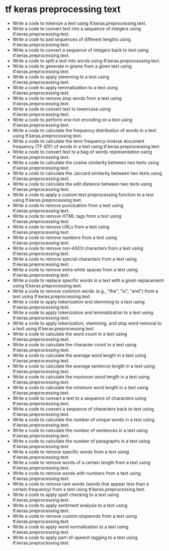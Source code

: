 # tf keras preprocessing text

- Write a code to tokenize a text using tf.keras.preprocessing.text.
- Write a code to convert text into a sequence of integers using tf.keras.preprocessing.text.
- Write a code to pad sequences of different lengths using tf.keras.preprocessing.text.
- Write a code to convert a sequence of integers back to text using tf.keras.preprocessing.text.
- Write a code to split a text into words using tf.keras.preprocessing.text.
- Write a code to generate n-grams from a given text using tf.keras.preprocessing.text.
- Write a code to apply stemming to a text using tf.keras.preprocessing.text.
- Write a code to apply lemmatization to a text using tf.keras.preprocessing.text.
- Write a code to remove stop words from a text using tf.keras.preprocessing.text.
- Write a code to convert text to lowercase using tf.keras.preprocessing.text.
- Write a code to perform one-hot encoding on a text using tf.keras.preprocessing.text.
- Write a code to calculate the frequency distribution of words in a text using tf.keras.preprocessing.text.
- Write a code to calculate the term frequency-inverse document frequency (TF-IDF) of words in a text using tf.keras.preprocessing.text.
- Write a code to convert text to a bag of words representation using tf.keras.preprocessing.text.
- Write a code to calculate the cosine similarity between two texts using tf.keras.preprocessing.text.
- Write a code to calculate the Jaccard similarity between two texts using tf.keras.preprocessing.text.
- Write a code to calculate the edit distance between two texts using tf.keras.preprocessing.text.
- Write a code to apply a custom text preprocessing function to a text using tf.keras.preprocessing.text.
- Write a code to remove punctuation from a text using tf.keras.preprocessing.text.
- Write a code to remove HTML tags from a text using tf.keras.preprocessing.text.
- Write a code to remove URLs from a text using tf.keras.preprocessing.text.
- Write a code to remove numbers from a text using tf.keras.preprocessing.text.
- Write a code to remove non-ASCII characters from a text using tf.keras.preprocessing.text.
- Write a code to remove special characters from a text using tf.keras.preprocessing.text.
- Write a code to remove extra white spaces from a text using tf.keras.preprocessing.text.
- Write a code to replace specific words in a text with a given replacement using tf.keras.preprocessing.text.
- Write a code to remove common words (e.g., "the", "is", "and") from a text using tf.keras.preprocessing.text.
- Write a code to apply tokenization and stemming to a text using tf.keras.preprocessing.text.
- Write a code to apply tokenization and lemmatization to a text using tf.keras.preprocessing.text.
- Write a code to apply tokenization, stemming, and stop word removal to a text using tf.keras.preprocessing.text.
- Write a code to calculate the word count in a text using tf.keras.preprocessing.text.
- Write a code to calculate the character count in a text using tf.keras.preprocessing.text.
- Write a code to calculate the average word length in a text using tf.keras.preprocessing.text.
- Write a code to calculate the average sentence length in a text using tf.keras.preprocessing.text.
- Write a code to calculate the maximum word length in a text using tf.keras.preprocessing.text.
- Write a code to calculate the minimum word length in a text using tf.keras.preprocessing.text.
- Write a code to convert a text to a sequence of characters using tf.keras.preprocessing.text.
- Write a code to convert a sequence of characters back to text using tf.keras.preprocessing.text.
- Write a code to calculate the number of unique words in a text using tf.keras.preprocessing.text.
- Write a code to calculate the number of sentences in a text using tf.keras.preprocessing.text.
- Write a code to calculate the number of paragraphs in a text using tf.keras.preprocessing.text.
- Write a code to remove specific words from a text using tf.keras.preprocessing.text.
- Write a code to remove words of a certain length from a text using tf.keras.preprocessing.text.
- Write a code to remove words with numbers from a text using tf.keras.preprocessing.text.
- Write a code to remove rare words (words that appear less than a certain frequency) from a text using tf.keras.preprocessing.text.
- Write a code to apply spell checking to a text using tf.keras.preprocessing.text.
- Write a code to apply sentiment analysis to a text using tf.keras.preprocessing.text.
- Write a code to remove custom stopwords from a text using tf.keras.preprocessing.text.
- Write a code to apply word normalization to a text using tf.keras.preprocessing.text.
- Write a code to apply part-of-speech tagging to a text using tf.keras.preprocessing.text.